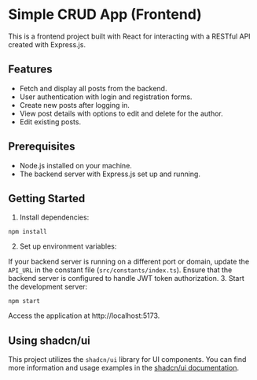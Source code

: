 # Simple CRUD App (Frontend)

This is a frontend project built with React for interacting with a RESTful API created with Express.js.

## Features

- Fetch and display all posts from the backend.
- User authentication with login and registration forms.
- Create new posts after logging in.
- View post details with options to edit and delete for the author.
- Edit existing posts.

## Prerequisites

- Node.js installed on your machine.
- The backend server with Express.js set up and running.

## Getting Started

1. Install dependencies:

```
npm install
```

2. Set up environment variables:

If your backend server is running on a different port or domain, update the `API_URL` in the constant file (`src/constants/index.ts`).
Ensure that the backend server is configured to handle JWT token authorization. 3. Start the development server:

```
npm start
```

Access the application at http://localhost:5173.

## Using shadcn/ui

This project utilizes the `shadcn/ui` library for UI components. You can find more information and usage examples in the [shadcn/ui documentation](https://ui.shadcn.com/docs/).
